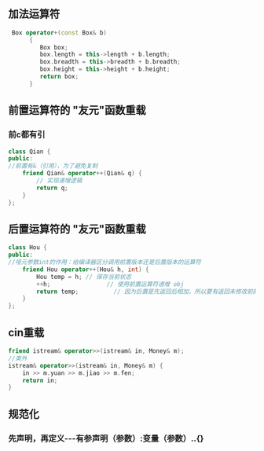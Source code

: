 ## 加法运算符
```c++
 Box operator+(const Box& b)
      {
         Box box;
         box.length = this->length + b.length;
         box.breadth = this->breadth + b.breadth;
         box.height = this->height + b.height;
         return box;
      }
```

## 前置运算符的 "友元"函数重载
### 前c都有引
``` c++
class Qian {
public:
//前置有&（引用），为了避免复制
    friend Qian& operator++(Qian& q) {
        // 实现递增逻辑
        return q;
    }
};
```
## 后置运算符的 "友元"函数重载
``` c++
class Hou {
public:
//哑元参数int的作用：给编译器区分调用前置版本还是后置版本的运算符
    friend Hou operator++(Hou& h, int) {
        Hou temp = h; // 保存当前状态
        ++h;                // 使用前置运算符递增 obj
        return temp;          // 因为后置是先返回后相加，所以要有返回未修改前的副本
    }
};
```
## cin重载
```c++
friend istream& operator>>(istream& in, Money& m);
//类外
istream& operator>>(istream& in, Money& m) {
    in >> m.yuan >> m.jiao >> m.fen;
    return in;
}
```
## 规范化
### 先声明，再定义---有参声明（参数）:变量（参数）..{}
